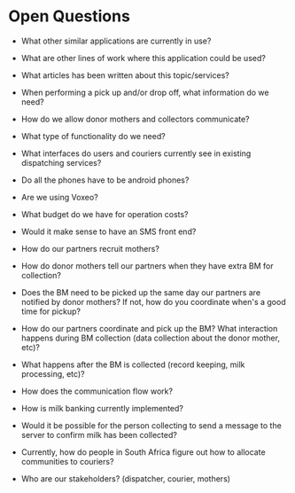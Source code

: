 # Open Questions

* What other similar applications are currently in use?
* What are other lines of work where this application could be used?

* What articles has been written about this topic/services?

* When performing a pick up and/or drop off, what information do we need?
* How do we allow donor mothers and collectors communicate?  
* What type of functionality do we need?
* What interfaces do users and couriers currently see in existing dispatching services?

* Do all the phones have to be android phones?  
* Are we using Voxeo?
* What budget do we have for operation costs?
* Would it make sense to have an SMS front end?

* How do our partners recruit mothers?  
* How do donor mothers tell our partners when they have extra BM for collection?
* Does the BM need to be picked up the same day our partners are notified by donor mothers? If not, how do you coordinate when's a good time for pickup?
* How do our partners coordinate and pick up the BM? What interaction happens during BM collection (data collection about the donor mother, etc)?  
* What happens after the BM is collected (record keeping, milk processing, etc)?  
* How does the communication flow work?
* How is milk banking currently implemented?  
* Would it be possible for the person collecting to send a message to the server to confirm milk has been collected?  
* Currently, how do people in South Africa figure out how to allocate communities to couriers?

* Who are our stakeholders? (dispatcher, courier, mothers)